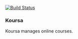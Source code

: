 [![Build Status](https://travis-ci.org/omokolataiwo/course-management.svg?branch=master)](https://travis-ci.org/omokolataiwo/course-management)
### Koursa

Koursa manages online courses.
